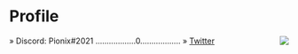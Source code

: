 # Profile

<img align='right' src="https://discord.c99.nl/widget/theme-4/510520418311077899.png"/>

» Discord: Pionix#2021
..................0..................
» [Twitter](https://twitter.com/smuzzy04)
